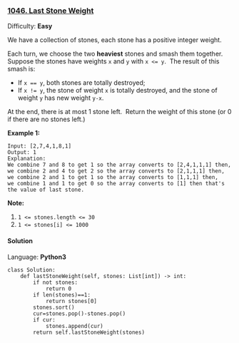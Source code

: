 ### [1046\. Last Stone Weight](https://leetcode.com/problems/last-stone-weight/)

Difficulty: **Easy**


We have a collection of stones, each stone has a positive integer weight.

Each turn, we choose the two **heaviest** stones and smash them together.  Suppose the stones have weights `x` and `y` with `x <= y`.  The result of this smash is:

*   If `x == y`, both stones are totally destroyed;
*   If `x != y`, the stone of weight `x` is totally destroyed, and the stone of weight `y` has new weight `y-x`.

At the end, there is at most 1 stone left.  Return the weight of this stone (or 0 if there are no stones left.)

**Example 1:**

```
Input: [2,7,4,1,8,1]
Output: 1
Explanation: 
We combine 7 and 8 to get 1 so the array converts to [2,4,1,1,1] then,
we combine 2 and 4 to get 2 so the array converts to [2,1,1,1] then,
we combine 2 and 1 to get 1 so the array converts to [1,1,1] then,
we combine 1 and 1 to get 0 so the array converts to [1] then that's the value of last stone.
```

**Note:**

1.  `1 <= stones.length <= 30`
2.  `1 <= stones[i] <= 1000`


#### Solution

Language: **Python3**

```python3
class Solution:
    def lastStoneWeight(self, stones: List[int]) -> int:
        if not stones:
            return 0
        if len(stones)==1:
            return stones[0]
        stones.sort()
        cur=stones.pop()-stones.pop()
        if cur:
            stones.append(cur)
        return self.lastStoneWeight(stones)
```
